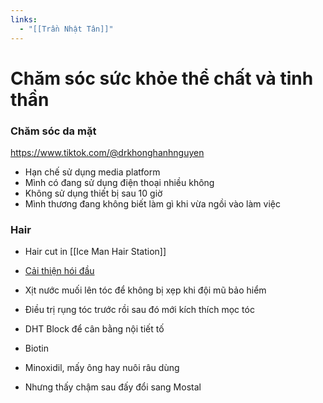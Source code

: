 ```yaml
---
links:
  - "[[Trần Nhật Tân]]"
---
```

# Chăm sóc sức khỏe thể chất và tinh thần

### Chăm sóc da mặt

https://www.tiktok.com/@drkhonghanhnguyen

- Hạn chế sử dụng media platform
- Mình có đang sử dụng điện thoại nhiều không
- Không sử dụng thiết bị sau 10 giờ
- Mình thương đang không biết làm gì khi vừa ngồi vào làm việc

### Hair

- Hair cut in [[Ice Man Hair Station]]
- [Cải thiện hói đầu](https://www.tiktok.com/@timbarbershop1ctrungliet/video/7298263992609377544)
- Xịt nước muối lên tóc để không bị xẹp khi đội mũ bảo hiểm

- Điều trị rụng tóc trước rồi sau đó mới kích thích mọc tóc
- DHT Block để cân bằng nội tiết tố
- Biotin
- Minoxidil, mấy ông hay nuôi râu dùng
- Nhưng thấy chậm sau đấy đổi sang Mostal
